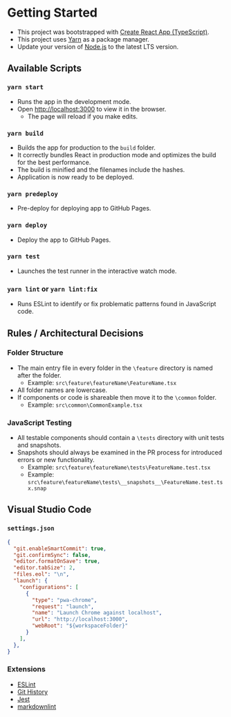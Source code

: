 # Getting Started

- This project was bootstrapped with [Create React App (TypeScript)](https://create-react-app.dev/docs/adding-typescript/).
- This project uses [Yarn](https://yarnpkg.com/) as a package manager.
- Update your version of [Node.js](https://nodejs.org/en/) to the latest LTS version.

## Available Scripts

### `yarn start`

- Runs the app in the development mode.
- Open [http://localhost:3000](http://localhost:3000) to view it in the browser.
  - The page will reload if you make edits.

### `yarn build`

- Builds the app for production to the `build` folder.
- It correctly bundles React in production mode and optimizes the build for the best performance.
- The build is minified and the filenames include the hashes.
- Application is now ready to be deployed.

### `yarn predeploy`

- Pre-deploy for deploying app to GitHub Pages.

### `yarn deploy`

- Deploy the app to GitHub Pages.

### `yarn test`

- Launches the test runner in the interactive watch mode.

### `yarn lint` or `yarn lint:fix`

- Runs ESLint to identify or fix problematic patterns found in JavaScript code.

## Rules / Architectural Decisions

### Folder Structure

- The main entry file in every folder in the `\feature` directory is named after the folder.
  - Example: `src\feature\featureName\FeatureName.tsx`
- All folder names are lowercase.
- If components or code is shareable then move it to the `\common` folder.
  - Example: `src\common\CommonExample.tsx`

### JavaScript Testing

- All testable components should contain a `\tests` directory with unit tests and snapshots.
- Snapshots should always be examined in the PR process for introduced errors or new functionality.
  - Example: `src\feature\featureName\tests\FeatureName.test.tsx`
  - Example: `src\feature\featureName\tests\__snapshots__\FeatureName.test.tsx.snap`

## Visual Studio Code

### `settings.json`

```json
{
  "git.enableSmartCommit": true,
  "git.confirmSync": false,
  "editor.formatOnSave": true,
  "editor.tabSize": 2,
  "files.eol": "\n",
  "launch": {
    "configurations": [
      {
        "type": "pwa-chrome",
        "request": "launch",
        "name": "Launch Chrome against localhost",
        "url": "http://localhost:3000",
        "webRoot": "${workspaceFolder}"
      }
    ],
  },
}
```

### Extensions

- [ESLint](https://marketplace.visualstudio.com/items?itemName=dbaeumer.vscode-eslint)
- [Git History](https://marketplace.visualstudio.com/items?itemName=donjayamanne.githistory)
- [Jest](https://marketplace.visualstudio.com/items?itemName=Orta.vscode-jest)
- [markdownlint](https://marketplace.visualstudio.com/items?itemName=DavidAnson.vscode-markdownlint)
